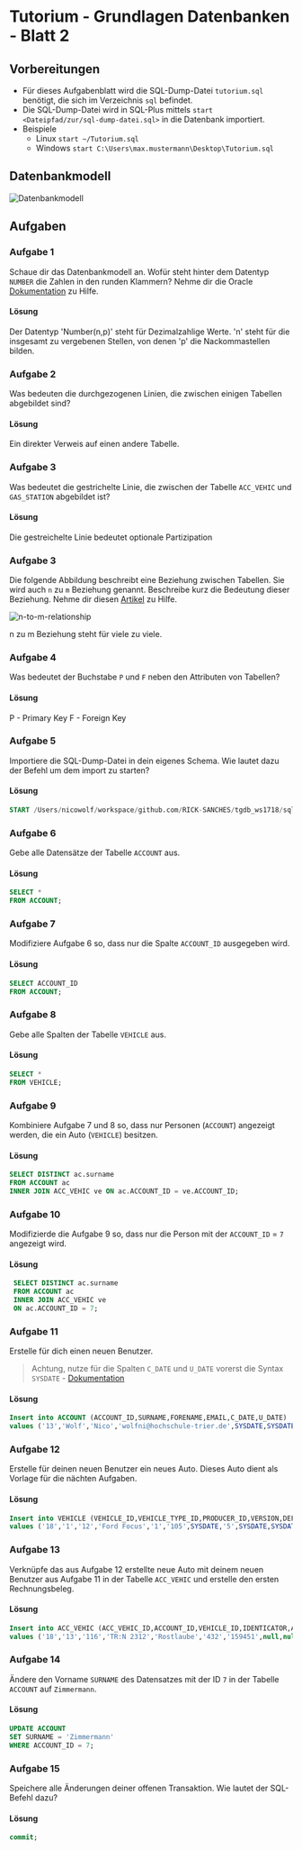 # Tutorium - Grundlagen Datenbanken - Blatt 2

## Vorbereitungen
* Für dieses Aufgabenblatt wird die SQL-Dump-Datei `tutorium.sql` benötigt, die sich im Verzeichnis `sql` befindet.
* Die SQL-Dump-Datei wird in SQL-Plus mittels `start <Dateipfad/zur/sql-dump-datei.sql>` in die Datenbank importiert.
* Beispiele
  * Linux `start ~/Tutorium.sql`
  * Windows `start C:\Users\max.mustermann\Desktop\Tutorium.sql`

## Datenbankmodell
![Datenbankmodell](./img/datamodler_schema.png)

## Aufgaben

### Aufgabe 1
Schaue dir das Datenbankmodell an. Wofür steht hinter dem Datentyp `NUMBER` die Zahlen in den runden Klammern?
Nehme dir die Oracle [Dokumentation](https://docs.oracle.com/cd/B28359_01/server.111/b28318/datatype.htm#CNCPT012) zu Hilfe.

#### Lösung

Der Datentyp 'Number(n,p)' steht für Dezimalzahlige Werte. 'n' steht für die insgesamt zu vergebenen Stellen, von denen 'p' die Nackommastellen bilden.

### Aufgabe 2
Was bedeuten die durchgezogenen Linien, die zwischen einigen Tabellen abgebildet sind?

#### Lösung
Ein direkter Verweis auf einen andere Tabelle.

### Aufgabe 3
Was bedeutet die gestrichelte Linie, die zwischen der Tabelle `ACC_VEHIC` und `GAS_STATION` abgebildet ist?

#### Lösung
Die gestreichelte Linie bedeutet optionale Partizipation

### Aufgabe 3
Die folgende Abbildung beschreibt eine Beziehung zwischen Tabellen. Sie wird auch `n` zu `m` Beziehung genannt. Beschreibe kurz die Bedeutung dieser Beziehung.
Nehme dir diesen [Artikel](https://glossar.hs-augsburg.de/Beziehungstypen) zu Hilfe.

![n-to-m-relationship](./img/n-to-m-relationship.png)

n zu m Beziehung steht für viele zu viele. 

### Aufgabe 4
Was bedeutet der Buchstabe `P` und `F` neben den Attributen von Tabellen?

#### Lösung
P - Primary Key
F - Foreign Key

### Aufgabe 5
Importiere die SQL-Dump-Datei in dein eigenes Schema. Wie lautet dazu der Befehl um dem import zu starten?

#### Lösung
```sql
START /Users/nicowolf/workspace/github.com/RICK-SANCHES/tgdb_ws1718/sql/tutorium.sql
```

### Aufgabe 6
Gebe alle Datensätze der Tabelle `ACCOUNT` aus.

#### Lösung
```sql
SELECT * 
FROM ACCOUNT;
```

### Aufgabe 7
Modifiziere Aufgabe 6 so, dass nur die Spalte `ACCOUNT_ID` ausgegeben wird.

#### Lösung
```sql
SELECT ACCOUNT_ID
FROM ACCOUNT;
```

### Aufgabe 8
Gebe alle Spalten der Tabelle `VEHICLE` aus.

#### Lösung
```sql
SELECT *
FROM VEHICLE;
```

### Aufgabe 9
Kombiniere Aufgabe 7 und 8 so, dass nur Personen (`ACCOUNT`) angezeigt werden, die ein Auto (`VEHICLE`) besitzen.

#### Lösung
```sql
SELECT DISTINCT ac.surname 
FROM ACCOUNT ac
INNER JOIN ACC_VEHIC ve ON ac.ACCOUNT_ID = ve.ACCOUNT_ID;
```

### Aufgabe 10
Modifizierde die Aufgabe 9 so, dass nur die Person mit der `ACCOUNT_ID` = `7` angezeigt wird.

#### Lösung
```sql
 SELECT DISTINCT ac.surname 
 FROM ACCOUNT ac
 INNER JOIN ACC_VEHIC ve 
 ON ac.ACCOUNT_ID = 7;
```

### Aufgabe 11
Erstelle für dich einen neuen Benutzer.
> Achtung, nutze für die Spalten `C_DATE` und `U_DATE` vorerst die Syntax `SYSDATE` - [Dokumentation](https://docs.oracle.com/cd/B19306_01/server.102/b14200/functions172.htm)

#### Lösung
```sql
Insert into ACCOUNT (ACCOUNT_ID,SURNAME,FORENAME,EMAIL,C_DATE,U_DATE) 
values ('13','Wolf','Nico','wolfni@hochschule-trier.de',SYSDATE,SYSDATE);
```

### Aufgabe 12
Erstelle für deinen neuen Benutzer ein neues Auto. Dieses Auto dient als Vorlage für die nächten Aufgaben.

#### Lösung
```sql
Insert into VEHICLE (VEHICLE_ID,VEHICLE_TYPE_ID,PRODUCER_ID,VERSION,DEFAULT_GAS_ID,PS,BUILD_YEAR,DOORS,C_DATE,U_DATE) 
values ('18','1','12','Ford Focus','1','105',SYSDATE,'5',SYSDATE,SYSDATE);
```

### Aufgabe 13
Verknüpfe das aus Aufgabe 12 erstellte neue Auto mit deinem neuen Benutzer aus Aufgabe 11 in der Tabelle `ACC_VEHIC` und erstelle den ersten Rechnungsbeleg.

#### Lösung
```sql
Insert into ACC_VEHIC (ACC_VEHIC_ID,ACCOUNT_ID,VEHICLE_ID,IDENTICATOR,ALIAS,BUY_PRICE,BUY_KILOMETER,SOLD_PRICE,SOLD_KILOMETER,REGISTRATION,CHECKOUT,DEFAULT_GAS_STATION,C_DATE,U_DATE) 
values ('18','13','116','TR:N 2312','Rostlaube','432','159451',null,null,SYSDATE,null,'1',SYSDATE,SYSDATE);
```

### Aufgabe 14
Ändere den Vorname `SURNAME` des Datensatzes mit der ID `7` in der Tabelle `ACCOUNT` auf `Zimmermann`.

#### Lösung
```sql
UPDATE ACCOUNT
SET SURNAME = 'Zimmermann'
WHERE ACCOUNT_ID = 7;
```

### Aufgabe 15
Speichere alle Änderungen deiner offenen Transaktion. Wie lautet der SQL-Befehl dazu?

#### Lösung
```sql
commit;
```
